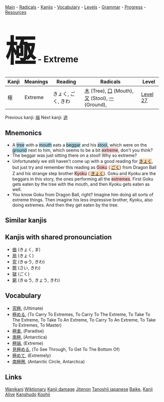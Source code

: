 <style> bigfont {font-size: 100px}</style>
[Main](../README.md) -
[Radicals](../radicals.md) -
[Kanjis](../kanjis.md) -
[Vocabulary](../vocabulary.md) -
[Levels](../levels.md) -
[Grammar](../grammar.md) - 
[Progress](../progress.md) -
[Resources](../resources.md)
# <bigfont> 極</bigfont> - Extreme 

| Kanji | Meanings | Reading | Radicals | Level |
| --- | --- | --- | --- | --- |
| 極 | Extreme | きょく, ごく, きわ | [木](../radicals/木.md) (Tree), [口](../radicals/口.md) (Mouth), [又](../radicals/又.md) (Stool), [一](../radicals/一.md) (Ground),  | [Level 27](../levels/wk_level27.md) |

Previous kanji: [端](端.md) Next kanji: [途](途.md) 

## Mnemonics
 * A <span style="background-color:#ADD8E6"> tree</span> with a <span style="background-color:#ADD8E6"> mouth</span> eats a <span style="background-color:#ADD8E6"> beggar</span> and his <span style="background-color:#ADD8E6"> stool</span>, which were on the <span style="background-color:#ADD8E6"> ground</span> next to him, which seems to be a bit <span style="background-color:#ffcccb"> extreme</span>, don't you think?
* The beggar was just sitting there on a stool! Why so extreme?
* Unfortunately we still haven’t come up with a good reading for <span style="background-color:#fed8b1"> [きょく](https://jisho.org/search/きょく)</span>, but just try and remember this reading as <span style="background-color:#ffcccb"> Goku</span> (<span style="background-color:#fed8b1"> [ごく](https://jisho.org/search/ごく)</span>) from Dragon Ball Z and his strange step brother <span style="background-color:#ffcccb"> Kyoku</span> (<span style="background-color:#fed8b1"> [きょく](https://jisho.org/search/きょく)</span>). Goku and Kyoku are the beggars in this story, the ones performing all the <span style="background-color:#ffcccb"> extremes</span>. First Goku gets eaten by the tree with the mouth, and then Kyoku gets eaten as well.
* You know Goku from Dragon Ball, right? Imagine him doing all sorts of extreme things. Then imagine his less impressive brother, Kyoku, also doing extremes. And then they get eaten by the tree.


## Similar kanjis
 


## Kanjis with shared pronounciation
 * [曲](曲.md) (きょく, ま)
* [局](局.md) (きょく)
* [究](究.md) (きゅう, きわ)
* [際](際.md) (さい, きわ)
* [獄](獄.md) (ごく)
* [窮](窮.md) (きゅう, きょう, きわ)



## Vocabulary
 * [究極](../vocabulary/極.md), (Ultimate)
* [極める](../vocabulary/極.md), (To Carry To Extremes, To Carry To The Extreme, To Take To The Extreme, To Take To An Extreme, To Carry To An Extreme, To Take To Extremes, To Master)
* [極楽](../vocabulary/極.md), (Paradise)
* [南極](../vocabulary/極.md), (Antarctica)
* [極端](../vocabulary/極.md), (Extreme)
* [見極める](../vocabulary/極.md), (To See Through, To Get To The Bottom Of)
* [極めて](../vocabulary/極.md), (Extremely)
* [南極圏](../vocabulary/極.md), (Antarctic Circle, Antarctica)




## Links 


[Wanikani](https://www.wanikani.com/kanji/極)
[Wiktionary](https://en.wiktionary.org/wiki/極)
[Kanji damage](http://www.kanjidamage.com/kanji/search?utf8=✓&q=極)
[Jitenon](https://jitenon.com/kanji/極)
[Tanoshii japanese](https://www.tanoshiijapanese.com/dictionary/kanji.cfm?k=極)
[Baike](https://baike.baidu.com/item/極),
[Kanji Alive](https://app.kanjialive.com/極)
[Kanshudo](https://www.kanshudo.com/searchmn?q=極)
[Koohii](https://kanji.koohii.com/study/kanji/極)
